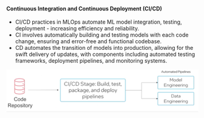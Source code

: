 #### Continuous Integration and Continuous Deployment (CI/CD)  

- CI/CD practices in MLOps automate ML model integration, testing, deployment - increasing efficiency and reliability. 
- CI involves automatically building and testing models with each code change, ensuring and error-free and functional codebase. 
- CD automates the transition of models into production, allowing for the swift delivery of updates, with components including automated testing frameworks, deployment pipelines, and monitoring systems.

![alt text](cicd.png) 